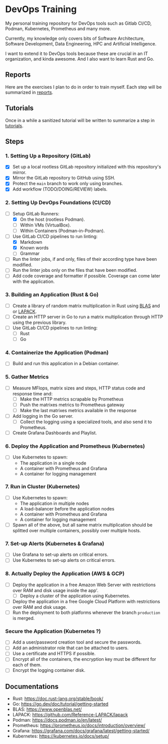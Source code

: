# DevOps Training

My personal training repository for DevOps tools such as Gitlab CI/CD, Podman, Kubernetes, Prometheus and many more.

Currently, my knowledge only covers bits of Software Architecture, Software Development, Data Engineering, HPC and Artificial Intelligence.

I want to extend it to DevOps tools because these are crucial in an IT organization, and kinda awesome. And I also want to learn Rust and Go.

## Reports

Here are the exercises I plan to do in order to train myself. Each step will be summarized in [reports](reports).

<!-- TODO: TOC of the reports-->

## Tutorials

Once in a while a sanitized tutorial will be written to summarize a step in [tutorials](tutorials).

<!-- TODO: TOC of the tutorials -->

## Steps

### 1. Setting Up a Repository (GitLab)

- [X] Set up a local rootless GitLab repository initialized with this repository's mirror.
- [X] Mirror the GitLab repository to GitHub using SSH.
- [X] Protect the `main` branch to work only using branches.
- [X] Add workflow (TODO/DOING/REVIEW) labels.

### 2. Setting Up DevOps Foundations (CI/CD)

- [ ] Setup GitLab Runners:
  - [X] On the host (rootless Podman).
  - [ ] Within VMs (VirtualBox).
  - [ ] Within Containers (Podman-in-Podman).
- [ ] Use GitLab CI/CD pipelines to run linting:
  - [X] Markdown
  - [X] Known words
  - [ ] Grammar
- [ ] Run the linter jobs, if and only, files of their according type have been modified.
- [ ] Run the linter jobs only on the files that have been modified.
- [ ] Add code coverage and formatter if possible. Coverage can come later with the application.

### 3. Building an Application (Rust & Go)

- [ ] Create a library of random matrix multiplication in Rust using [BLAS](https://www.openblas.net/) and or [LAPACK](https://github.com/Reference-LAPACK/lapack).
- [ ] Create an HTTP server in Go to run a matrix multiplication through HTTP using the previous library.
- [ ] Use GitLab CI/CD pipelines to run linting:
  - [ ] Rust
  - [ ] Go

### 4. Containerize the Application (Podman)

- [ ] Build and run this application in a Debian container.

### 5. Gather Metrics

- [ ] Measure MFlops, matrix sizes and steps, HTTP status code and response time and:
  - [ ] Make the HTTP metrics scrapable by Prometheus
  - [ ] Push the matrixes metrics to Prometheus gateway
  - [ ] Make the last matrixes metrics available in the response
- [ ] Add logging in the Go server.
  - [ ] Collect the logging using a specialized tools, and also send it to Prometheus.
- [ ] Create Grafana Dashboards and Playlist.

### 6. Deploy the Application and Prometheus (Kubernetes)

- [ ] Use Kubernetes to spawn:
  - The application in a single node
  - A container with Prometheus and Grafana
  - A container for logging management

### 7. Run in Cluster (Kubernetes)

- [ ] Use Kubernetes to spawn:
  - The application in multiple nodes
  - A load-balancer before the application nodes
  - A container with Prometheus and Grafana
  - A container for logging management
- [ ] Spawn all of the above, but all same matrix multiplication should be splitted over multiple containers, possibly over multiple hosts.

### 7. Set-up Alerts (Kubernetes & Grafana)

- [ ] Use Grafana to set-up alerts on critical errors.
- [ ] Use Kubernetes to set-up alerts on critical errors.

### 8. Actually Deploy the Application (AWS & GCP)

- [ ] Deploy the application in a free Amazon Web Server with restrictions over RAM and disk usage inside the app'.
  - [ ] Deploy a cluster of the application using Kubernetes.
- [ ] Deploy the application in a free Google Cloud Platform with restrictions over RAM and disk usage.
- [ ] Run the deployment to both platforms whenever the branch `production` is merged.

### Secure the Application (Kubernetes ?)

- [ ] Add a user/password creation tool and secure the passwords.
- [ ] Add an administrator role that can be attached to users.
- [ ] Use a certificate and HTTPS if possible.
- [ ] Encrypt all of the containers, the encryption key must be different for each of them.
- [ ] Encrypt the logging container disk.

## Documentations

- Rust: <https://doc.rust-lang.org/stable/book/>
- Go: <https://go.dev/doc/tutorial/getting-started>
- BLAS: <https://www.openblas.net/>
- LAPACK: <https://github.com/Reference-LAPACK/lapack>
- Podman: <https://docs.podman.io/en/latest/>
- Prometheus: <https://prometheus.io/docs/introduction/overview/>
- Grafana: <https://grafana.com/docs/grafana/latest/getting-started/>
- Kubernetes: https://kubernetes.io/docs/setup/
